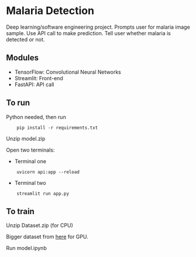 # Malaria Detection

Deep learning/software engineering project. Prompts user for malaria image sample. Use API call to make prediction. Tell user whether malaria is detected or not.

## Modules
* TensorFlow: Convolutional Neural Networks
* Streamlit: Front-end
* FastAPI: API call

## To run
Python needed, then run
```
    pip install -r requirements.txt
```
Unzip model.zip

Open two terminals:
* Terminal one
```
    uvicorn api:app --reload
```
* Terminal two
```
    streamlit run app.py
```

## To train

Unzip Dataset.zip (for CPU)

Bigger dataset from [here](https://www.kaggle.com/datasets/iarunava/cell-images-for-detecting-malaria/download?datasetVersionNumber=1) for GPU.

Run model.ipynb
